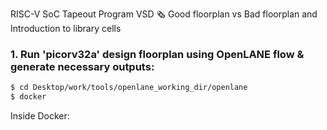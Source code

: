RISC-V SoC Tapeout Program VSD
🗞️ Good floorplan vs Bad floorplan and Introduction to library cells

### 1. Run 'picorv32a' design floorplan using OpenLANE flow & generate necessary outputs:
``` bash
$ cd Desktop/work/tools/openlane_working_dir/openlane
$ docker
```

Inside Docker:
